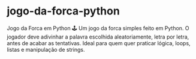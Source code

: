 # jogo-da-forca-python
Jogo da Forca em Python 🕹️  Um jogo da forca simples feito em Python. O jogador deve adivinhar a palavra escolhida aleatoriamente, letra por letra, antes de acabar as tentativas. Ideal para quem quer praticar lógica, loops, listas e manipulação de strings.
